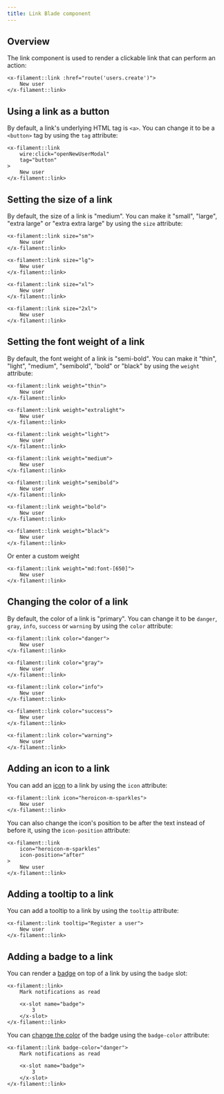 ```yaml
---
title: Link Blade component
---
```


## Overview

The link component is used to render a clickable link that can perform an action:

```blade
<x-filament::link :href="route('users.create')">
    New user
</x-filament::link>
```

## Using a link as a button

By default, a link's underlying HTML tag is `<a>`. You can change it to be a `<button>` tag by using the `tag` attribute:

```blade
<x-filament::link
    wire:click="openNewUserModal"
    tag="button"
>
    New user
</x-filament::link>
```

## Setting the size of a link

By default, the size of a link is "medium". You can make it "small", "large", "extra large" or "extra extra large" by using the `size` attribute:

```blade
<x-filament::link size="sm">
    New user
</x-filament::link>

<x-filament::link size="lg">
    New user
</x-filament::link>

<x-filament::link size="xl">
    New user
</x-filament::link>

<x-filament::link size="2xl">
    New user
</x-filament::link>
```

## Setting the font weight of a link

By default, the font weight of a link is "semi-bold". You can make it "thin", "light", "medium", "semibold", "bold" or "black" by using the `weight` attribute:

```blade
<x-filament::link weight="thin">
    New user
</x-filament::link>

<x-filament::link weight="extralight">
    New user
</x-filament::link>

<x-filament::link weight="light">
    New user
</x-filament::link>

<x-filament::link weight="medium">
    New user
</x-filament::link>

<x-filament::link weight="semibold">
    New user
</x-filament::link>
   
<x-filament::link weight="bold">
    New user
</x-filament::link>

<x-filament::link weight="black">
    New user
</x-filament::link> 
```

Or enter a custom weight

```blade
<x-filament::link weight="md:font-[650]">
    New user
</x-filament::link>
```

## Changing the color of a link

By default, the color of a link is "primary". You can change it to be `danger`, `gray`, `info`, `success` or `warning` by using the `color` attribute:

```blade
<x-filament::link color="danger">
    New user
</x-filament::link>

<x-filament::link color="gray">
    New user
</x-filament::link>

<x-filament::link color="info">
    New user
</x-filament::link>

<x-filament::link color="success">
    New user
</x-filament::link>

<x-filament::link color="warning">
    New user
</x-filament::link>
```

## Adding an icon to a link

You can add an [icon](https://blade-ui-kit.com/blade-icons?set=1#search) to a link by using the `icon` attribute:

```blade
<x-filament::link icon="heroicon-m-sparkles">
    New user
</x-filament::link>
```

You can also change the icon's position to be after the text instead of before it, using the `icon-position` attribute:

```blade
<x-filament::link
    icon="heroicon-m-sparkles"
    icon-position="after"
>
    New user
</x-filament::link>
```

## Adding a tooltip to a link

You can add a tooltip to a link by using the `tooltip` attribute:

```blade
<x-filament::link tooltip="Register a user">
    New user
</x-filament::link>
```

## Adding a badge to a link

You can render a [badge](badge) on top of a link by using the `badge` slot:

```blade
<x-filament::link>
    Mark notifications as read

    <x-slot name="badge">
        3
    </x-slot>
</x-filament::link>
```

You can [change the color](badge#changing-the-color-of-the-badge) of the badge using the `badge-color` attribute:

```blade
<x-filament::link badge-color="danger">
    Mark notifications as read

    <x-slot name="badge">
        3
    </x-slot>
</x-filament::link>
```
